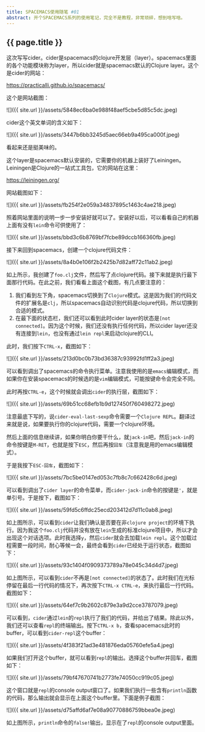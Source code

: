 ```yaml
---
title: SPACEMACS使用随笔 #01
abstract: 开个SPACEMACS系列的使用笔记，完全不是教程，非常琐碎，想到啥写啥。
---
```


## {{ page.title }}

这次写写cider。cider是spacemacs的clojure开发层（layer）。spacemacs里面的各个功能模块称为layer，所以cider就是spacemacs默认的Clojure layer。这个是cider的网站：

https://practicalli.github.io/spacemacs/

这个是网站截图：

![]({{ site.url }}/assets/5848ec6ba0e988f48aef5cbe5d85c5dc.jpeg)

cider这个英文单词的含义如下：

![]({{ site.url }}/assets/3447b6bb3245d5aec66eb9a495ca000f.jpeg)

看起来还是挺美味的。

这个layer是spacemacs默认安装的，它需要你的机器上装好了Leiningen。Leiningen是Clojure的一站式工具包，它的网站在这里：

https://leiningen.org/

网站截图如下：

![]({{ site.url }}/assets/fb254f2e059a34837895c1463c4ae218.jpeg)

照着网站里面的说明一步一步安装好就可以了。安装好以后，可以看看自己的机器上面有没有`lein`命令可供使用了：

![]({{ site.url }}/assets/bbd3c6b8769bf7fcbe89dccb166360fb.jpeg)

接下来回到spacemacs，创建一个clojure代码文件：

![]({{ site.url }}/assets/8a4b0e106f2b2425b7d82aff72c11ab2.jpeg)

如上所示，我创建了`foo.clj`文件，然后写了点clojure代码。接下来就是执行最下面那行代码。在此之前，我们看看上面这个截图，有几点要注意的：

1. 我们看到左下角，spacemacs切换到了`Clojure`模式。这是因为我们的代码文件的扩展名是`clj`，所以spacemacs自动识别代码是clojure代码，所以切换到合适的模式。
2. 在最下面的状态栏，我们还可以看到此时cider layer的状态是`[not connected]`。因为这个时候，我们还没有执行任何代码，所以cider layer还没有连接到`lein`，也没有通过`lein repl`来启动clojure的CLI。

此时，我们按下`CTRL-x`，截图如下：

![]({{ site.url }}/assets/213d0bc0b73bd36387c93992fd1ff2a3.jpeg)

可以看到调出了spacemacs的命令执行菜单。注意我使用的是`emacs`编辑模式，而如果你在安装spacemacs的时候选的是`vim`编辑模式，可能按键命令会完全不同。

此时再按`CTRL-e`，这个时候就会调出`cider`的执行层，截图如下：

![]({{ site.url }}/assets/69b51cc68efb1b9d127450f760498272.jpeg)

注意最底下写的，说`cider-eval-last-sexp`命令需要一个`Clojure REPL`。翻译过来就是说，如果要执行你的clojure代码，需要一个clojure环境。

然后上面的信息继续讲，如果你明白你要干什么，就`jack-in`吧，然后`jack-in`的命令按键是`M-RET`，也就是按下`ESC`，然后再按`回车`（注意我是用的emacs编辑模式）。

于是我按下`ESC-回车`，截图如下：

![]({{ site.url }}/assets/7bc5be0147ed053c7fb8c7c662428c6d.jpeg)

可以看到调出了`cider layer`的命令菜单，而`cider-jack-in`命令的按键是`'`，就是单引号。于是按下，截图如下：

![]({{ site.url }}/assets/59fd5c6ffdc25ecd203412d7d11c0ab8.jpeg)

如上图所示，可以看到`cider`让我们确认是否要在非`clojure project`的环境下执行。因为我这个`foo.clj`代码并没有放在`lein`生成的标准clojure项目中，所以才会出现这个对话选项。此时我选择`y`，然后`cider`就会去加载`lein repl`。这个加载过程需要一段时间，耐心等候一会，最终会看到`cider`已经处于运行状态，截图如下：

![]({{ site.url }}/assets/93c1404f0909373789a78e045c34d4d7.jpeg)

如上图所示，可以看到`cider`不再是`[not connected]`的状态了。此时我们在光标停留在最后一行代码的情况下，再次按下`CTRL-x CTRL-e`，来执行最后一行代码。截图如下：

![]({{ site.url }}/assets/64ef7c9b2602c879e3a9d2cce3787079.jpeg)

可以看到，`cider`通过`lein`的`repl`执行了我们的代码，并给出了结果。除此以外，我们还可以查看`repl`的终端输出。按下`CTRL-x b`，查看spacemacs此时的buffer，可以看到`cider-repl`这个buffer：

![]({{ site.url }}/assets/4f383f21ad3e481876eda05760efe5a4.jpeg)

如果我们打开这个buffer，就可以看到`repl`的输出。选择这个buffer并回车，截图如下：

![]({{ site.url }}/assets/79bf47670741b2773fe74050cc919c05.jpeg)

这个窗口就是`repl`的console output窗口了。如果我们执行一些含有`println`函数的代码，那么输出就会显示在上面这个buffer里。下面是例子截图：

![]({{ site.url }}/assets/d75affd6af7e08a90770886759bbea0e.jpeg)

如上图所示，`println`命令的`false!`输出，显示在了`repl`的console output里面。
